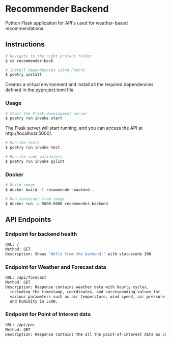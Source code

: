 # Recommender Backend

Python Flask application for API's used for weather-based recommendations.

## Instructions

```bash
# Navigate to the right project folder
$ cd recommender-back

# Install dependencies using Poetry
$ poetry install
```
Creates a virtual environment and install all the required dependencies defined in the pyproject.toml file.

### Usage
```bash
# Start the Flask development server
$ poetry run invoke start
```
The Flask server will start running, and you can access the API at http://localhost:5000/.

```bash
# Run the tests
$ poetry run invoke test

# Run the code validators
$ poetry run invoke pylint
```

### Docker

```bash 
# Build image
$ docker build -t recommender-backend .

# Run container from image
$ docker run -p 5000:5000 recommender-backend
```

## API Endpoints

### Endpoint for backend health

```bash
URL: /
Method: GET
Description: Shows 'Hello from the backend!' with statuscode 200
```

### Endpoint for Weather and Forecast data
```bash
URL: /api/forecast
Method: GET
Description: Response contains weather data with hourly cycles,
  including the timestamp, coordinates, and corresponding values for
  various parameters such as air temperature, wind speed, air pressure,
  and humidity in JSON.

```

### Endpoint for Point of Interest data
```bash
URL: /api/poi
Method: GET
Description: Response contains the all the point-of-interest data as JSON
```


